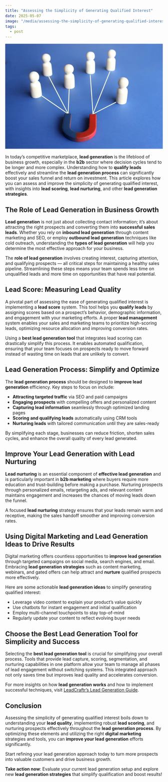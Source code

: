 ```yaml
---
title: "Assessing the Simplicity of Generating Qualified Interest"
date: 2025-05-07
image: "/media/assessing-the-simplicity-of-generating-qualified-interest.webp"
tags:
  - post
---
```


![Assessing the Simplicity of Generating Qualified Interest](/media/assessing-the-simplicity-of-generating-qualified-interest.webp)

In today’s competitive marketplace, **lead generation** is the lifeblood of business growth, especially in the **b2b** sector where decision cycles tend to be longer and more complex. Understanding how to **qualify leads** effectively and streamline the **lead generation process** can significantly boost your sales funnel and return on investment. This article explores how you can assess and improve the simplicity of generating qualified interest, with insights into **lead scoring**, **lead nurturing**, and other **lead generation strategies**.

## The Role of Lead Generation in Business Growth

**Lead generation** is not just about collecting contact information; it’s about attracting the right prospects and converting them into **successful sales leads**. Whether you rely on **inbound lead generation** through content marketing and SEO, or employ **outbound lead generation** techniques like cold outreach, understanding the **types of lead generation** will help you determine the most effective approach for your business.

The **role of lead generation** involves creating interest, capturing attention, and qualifying prospects — all critical steps for maintaining a healthy sales pipeline. Streamlining these steps means your team spends less time on unqualified leads and more time on opportunities that have real potential.

## Lead Score: Measuring Lead Quality 

A pivotal part of assessing the ease of generating qualified interest is implementing a **lead score** system. This tool helps you **qualify leads** by assigning scores based on a prospect’s behavior, demographic information, and engagement with your marketing efforts. A proper **lead management** system enables your sales and marketing teams to prioritize high-scoring leads, optimizing resource allocation and improving conversion rates.

Using a **best lead generation tool** that integrates lead scoring can drastically simplify this process. It enables automated qualification, ensuring that your team focuses on prospects ready to move forward instead of wasting time on leads that are unlikely to convert.

## Lead Generation Process: Simplify and Optimize

The **lead generation process** should be designed to **improve lead generation** efficiency. Key steps to focus on include:

- **Attracting targeted traffic** via SEO and paid campaigns
- **Engaging prospects** with compelling offers and personalized content
- **Capturing lead information** seamlessly through optimized landing pages
- **Scoring and qualifying leads** automatically using CRM tools
- **Nurturing leads** with tailored communication until they are sales-ready

By simplifying each stage, businesses can reduce friction, shorten sales cycles, and enhance the overall quality of every lead generated.

## Improve Your Lead Generation with Lead Nurturing 

**Lead nurturing** is an essential component of **effective lead generation** and is particularly important in **b2b marketing** where buyers require more education and trust-building before making a purchase. Nurturing prospects through personalized emails, retargeting ads, and relevant content maintains engagement and increases the chances of moving leads down the funnel.

A focused **lead nurturing** strategy ensures that your leads remain warm and receptive, making the sales handoff smoother and improving conversion rates.

## Using Digital Marketing and Lead Generation Ideas to Drive Results

Digital marketing offers countless opportunities to **improve lead generation** through targeted campaigns on social media, search engines, and email. Embracing **lead generation strategies** such as content marketing, webinars, and gated offers can help attract and **nurture** qualified prospects more effectively.

Here are some actionable **lead generation ideas** to simplify generating qualified interest:

- Leverage video content to explain your product’s value quickly
- Use chatbots for instant engagement and initial qualification
- Employ multi-channel touchpoints to stay top-of-mind
- Regularly update your content to reflect evolving buyer needs

## Choose the Best Lead Generation Tool for Simplicity and Success

Selecting the **best lead generation tool** is crucial for simplifying your overall process. Tools that provide lead capture, scoring, segmentation, and nurturing capabilities in one platform allow your team to manage all phases of lead engagement without switching systems. This integrated approach not only saves time but improves lead quality and accelerates conversion.

For more insights on how **lead generation works** and how to implement successful techniques, visit [LeadCraftr’s Lead Generation Guide](https://leadcraftr.com/posts/lead-generation/).

## Conclusion

Assessing the simplicity of generating qualified interest boils down to understanding your **lead quality**, implementing robust **lead scoring**, and nurturing prospects effectively throughout the **lead generation process**. By optimizing these elements and utilizing the right **digital marketing** strategies and tools, you can **improve your lead generation** efforts significantly.

Start refining your lead generation approach today to turn more prospects into valuable customers and drive business growth.

**Take action now**: Evaluate your current lead generation setup and explore new **lead generation strategies** that simplify qualification and boost results!
